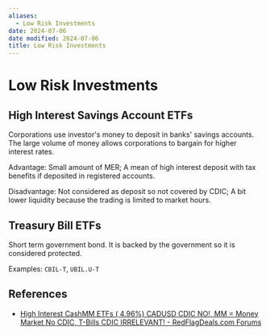 ```yaml
---
aliases:
  - Low Risk Investments
date: 2024-07-06
date modified: 2024-07-06
title: Low Risk Investments
---
```


# Low Risk Investments

## High Interest Savings Account ETFs

Corporations use investor's money to deposit in banks' savings accounts. The large volume of money allows corporations to bargain for higher interest rates.

Advantage: Small amount of MER; A mean of high interest deposit with tax benefits if deposited in registered accounts.

Disadvantage: Not considered as deposit so not covered by CDIC; A bit lower liquidity because the trading is limited to market hours.

## Treasury Bill ETFs

Short term government bond. It is backed by the government so it is considered protected.

Examples: `CBIL-T`, `UBIL.U-T`

## References

- [High Interest CashMM ETFs ( 4.96%) CADUSD CDIC NO!, MM = Money Market No CDIC, T-Bills CDIC IRRELEVANT! - RedFlagDeals.com Forums](https://forums.redflagdeals.com/high-interest-cash-mm-etfs-4-96-cad-usd-cdic-no-mm-money-market-no-cdic-t-bills-cdic-irrelevant-2574002/)
